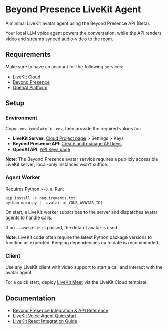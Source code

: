 # Beyond Presence LiveKit Agent

A minimal LiveKit avatar agent using the Beyond Presence API (Beta).

Your local LLM voice agent powers the conversation, while the API renders video and streams synced audio-video to the room.

## Requirements

Make sure to have an account for the following services:

- [LiveKit Cloud](https://cloud.livekit.io)
- [Beyond Presence](https://app.bey.chat)
- [OpenAI Platform](https://platform.openai.com)

## Setup

### Environment

Copy `.env.template` to `.env`, then provide the required values for:

- **LiveKit Server**: [Cloud Project page](https://cloud.livekit.io/projects) > Settings > Keys
- **Beyond Presence API**: [Create and manage API keys](https://docs.bey.dev/api-key#creating-and-managing-api-keys)
- **OpenAI API**: [API Keys page](https://platform.openai.com/settings/organization/api-keys)

**Note**: The Beyond Presence avatar service requires a publicly accessible LiveKit server; local-only instances won't suffice.

### Agent Worker

Requires Python `>=3.9`. Run:

```sh
pip install -r requirements.txt
python main.py [--avatar-id YOUR_AVATAR_ID]
```

On start, a LiveKit worker subscribes to the server and dispatches avatar agents to handle calls.

If no `--avatar-id` is passed, the default avatar is used.

**Note**: LiveKit code often require the latest Python package versions to function as expected. Keeping dependencies up to date is recommended.

### Client

Use any LiveKit client with video support to start a call and interact with the avatar agent.

For a quick start, deploy [LiveKit Meet](https://cloud.livekit.io/projects/p_/sandbox/templates/meet) via the LiveKit Cloud template.

## Documentation

- [Beyond Presence Integration & API Reference](https://docs.bey.dev/integration/livekit)
- [LiveKit Voice Agent Quickstart](https://docs.livekit.io/agents/start/voice-ai)
- [LiveKit React Integration Guide](https://docs.livekit.io/home/quickstarts/react)
